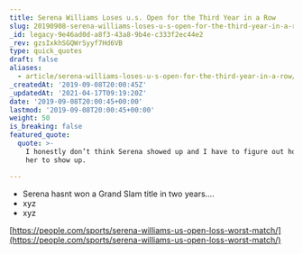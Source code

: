 ```yaml
---
title: Serena Williams Loses u.s. Open for the Third Year in a Row
slug: 20190908-serena-williams-loses-u-s-open-for-the-third-year-in-a-row
_id: legacy-9e46ad0d-a8f3-43a8-9b4e-c333f2ec44e2
_rev: gzsIxkhSGQWrSyyf7Hd6VB
type: quick_quotes
draft: false
aliases:
  - article/serena-williams-loses-u-s-open-for-the-third-year-in-a-row/
_createdAt: '2019-09-08T20:00:45Z'
_updatedAt: '2021-04-17T09:19:20Z'
date: '2019-09-08T20:00:45+00:00'
lastmod: '2019-09-08T20:00:45+00:00'
weight: 50
is_breaking: false
featured_quote:
  quote: >-
    I honestly don’t think Serena showed up and I have to figure out how to get
    her to show up.

---
```

* Serena hasnt won a Grand Slam title in two years….
* xyz
* xyz

[https://people.com/sports/serena-williams-us-open-loss-worst-match/](https://people.com/sports/serena-williams-us-open-loss-worst-match/)
